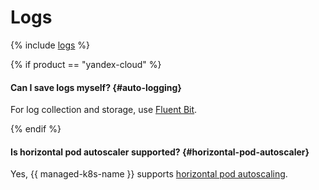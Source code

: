 # Logs

{% include [logs](../../_qa/logs.md) %}

{% if product == "yandex-cloud" %}

#### Can I save logs myself? {#auto-logging}

For log collection and storage, use [Fluent Bit](../tutorials/fluent-bit-logging.md).

{% endif %}

#### Is horizontal pod autoscaler supported? {#horizontal-pod-autoscaler}

Yes, {{ managed-k8s-name }} supports [horizontal pod autoscaling](../concepts/autoscale.md#hpa).